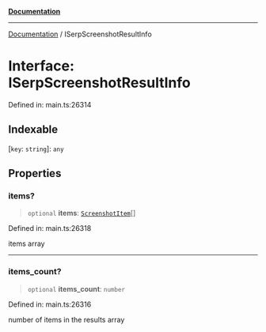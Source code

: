 [**Documentation**](../README.md)

***

[Documentation](../README.md) / ISerpScreenshotResultInfo

# Interface: ISerpScreenshotResultInfo

Defined in: main.ts:26314

## Indexable

\[`key`: `string`\]: `any`

## Properties

### items?

> `optional` **items**: [`ScreenshotItem`](../classes/ScreenshotItem.md)[]

Defined in: main.ts:26318

items array

***

### items\_count?

> `optional` **items\_count**: `number`

Defined in: main.ts:26316

number of items in the results array
